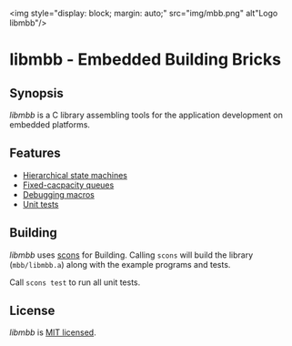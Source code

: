 <img style="display: block; margin: auto;" src="img/mbb.png" alt"Logo libmbb"/>

libmbb - Embedded Building Bricks
=================================

Synopsis
--------

*libmbb* is a C library assembling tools for the application development on
embedded platforms.

Features
--------

* [Hierarchical state machines](docs/HSM.md)
* [Fixed-cacpacity queues](docs/Queue.md)
* [Debugging macros](docs/Debugging.md)
* [Unit tests](docs/Tests.md)

Building
--------

*libmbb* uses [scons](http://www.scons.org) for Building. Calling `scons` will
build the library (`mbb/libmbb.a`) along with the example programs and tests.

Call `scons test` to run all unit tests.

License
-------

*libmbb* is [MIT licensed](LICENSE.txt).
